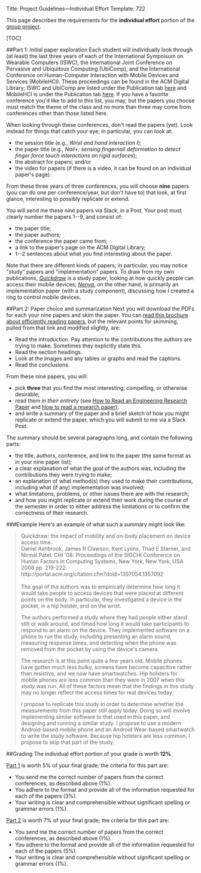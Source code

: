 Title: Project Guidelines&mdash;Individual Effort
Template: 722

This page describes the requirements for the **individual effort**
portion of the [group project](project_guidelines.html).

[TOC]

##Part 1: Initial paper exploration
Each student will individually look through (at least) the last three
years of each of the International Sympoisum on Wearable Computers
(ISWC), the International Joint Conference on Pervasive and Ubiquitous
Computing (UbiComp), and the International Conference on
Human-Computer Interaction with Mobile Devices and Services
(MobileHCI). These proceedings can be found in the ACM Digital
Library; ISWC and UbiComp are listed under the Publication tab
[here](http://dl.acm.org/event.cfm?id=RE336) and MobileHCI is under
the Publication tab [here](http://dl.acm.org/event.cfm?id=RE395). If
you have a favorite conference you'd like to add to this list, you
may, but the papers you choose must match the theme of the class and
no more than three may come from conferences other than those listed
here.

When looking through these conferences, don't read the papers (yet).
Look instead for things that catch your eye; in particular, you can
look at:

- the session title (e.g., _Wrist and hand interaction I_);
- the paper title (e.g., _Nail+: sensing fingernail deformation to
	detect finger force touch interactions on rigid surfaces_);
- the abstract for papers; and/or
- the video for papers (if there is a video, it can be found on an
	individual paper's page).

From these three years of three conferences, you will choose **nine**
papers (you can do one per conference/year, but don't have to) that
look, at first glance, interesting to possibly replicate or extend.

You will send me these nine papers via Slack, in a Post. Your post
must clearly number the papers 1--9, and consist of:

- the paper title;
- the paper authors;
- the conference the paper came from;
- a link to the paper's page on the ACM Digital Library;
- 1--2 sentences about what you find interesting about the paper.

Note that there are different kinds of papers; in particular, you may
notice "study" papers and "implementation" papers. To draw from my own
publications, _[Quickdraw](http://dl.acm.org/citation.cfm?id=1357092)_
is a study paper, looking at how quickly people can access their
mobile devices; _[Nenya](http://dl.acm.org/citation.cfm?id=1979238)_,
on the other hand, is primarily an implementation paper (with a study
component), discussing how I created a ring to control mobile devices.

##Part 2: Paper choice and summarization
Next you will download the PDFs for each your nine papers and skim the
paper. You can [read this brochure about efficiently reading
papers](http://www.cs.columbia.edu/~hgs/netbib/efficientReading.pdf),
but the relevant points for skimming, pulled from that link and
modified slightly, are:

- Read the introduction. Pay attention to the contributions the
	authors are trying to make. Sometimes they explicitly state this.
- Read the section headings.
- Look at the images and any tables or graphs and read the captions.
- Read the conclusions.

From these nine papers, you will:

- pick **three** that you find the most interesting, compelling, or
	otherwise desirable;
- read them _in their entirety_ (see [How to Read an Engineering
	Research Paper](https://cseweb.ucsd.edu/~wgg/CSE210/howtoread.html)
	and [How to read a research
	paper](http://www.eecs.harvard.edu/~michaelm/postscripts/ReadPaper.pdf));
- and write a summary of the paper and a brief sketch of how you might
	replicate or extend the paper, which you will submit to me via a
	Slack Post.

The summary should be several paragraphs long, and contain the
following parts:

- the title, authors, conference, and link to the paper (the same
	format as in your nine paper list);
- a clear explanation of what the goal of the authors was, including
	the contributions they were trying to make;
- an explanation of what method(s) they used to make their
	contributions, including what (if any) implementation was involved;
- what limitations, problems, or other issues there are with the
	research;
- and how you might replicate or extend their work during the course
	of the semester in order to either address the limitations or to
	confirm the correctness of their research.

###Example
Here's an example of what such a summary might look like:

<blockquote markdown="1">
Quickdraw: the impact of mobility and on-body placement on device access time.<br>
Daniel Ashbrook, James R Clawson, Kent Lyons, Thad E Starner, and Nirmal Patel.
CHI '08: Proceedings of the SIGCHI Conference on Human Factors in Computing Systems, New York, New York, USA 2008 pp. 219-222.<br>
http://portal.acm.org/citation.cfm?doid=1357054.1357092<br>
<br>
The goal of the authors was to empirically determine how long it would
take people to access devices that were placed at different points on
the body. In particular, they investigated a device in the pocket, in
a hip holster, and on the wrist.

The authors performed a study where they had people either stand still
or walk around, and timed how long it would take participants to
respond to an alarm on the device. They implemented software on a
phone to run the study, including presenting an alarm sound, measuring
response times, and detecting when the phone was removed from the
pocket by using the device's camera.

The research is at this point quite a few years old. Mobile phones
have gotten much less bulky, screens have become capacitive rather than
resistive, and we now have smartwatches. Hip holsters for mobile
phones are less common than they were in 2007 when this study was run.
All of these factors mean that the findings in this study may no
longer reflect the access times for real devices today.

I propose to replicate this study in order to determine whether the
measurements from this paper still apply today. Doing so will involve
implementing similar software to that used in this paper, and
designing and running a similar study. I propose to use a modern
Android-based mobile phone and an Android Wear-based smartwatch to
write the study software. Because hip holsters are less common, I
propose to skip that part of the study.
</blockquote>

##Grading
The individual effort portion of your grade is worth **12%**.

[Part 1](#part-1-initial-paper-exploration) is worth 5% of
your final grade; the criteria for this part are:

- You send me the correct number of papers from the correct
	conferences, as described above (1%).
- You adhere to the format and provide all of the information
	requested for each of the papers (3%).
- Your writing is clear and comprehensible without significant
	spelling or grammar errors (1%).

[Part 2](#part-2-paper-choice-and-summarization) is worth 7% of your
final grade; the criteria for this part are:

- You send me the correct number of papers from the correct
	conferences, as described above (1%).
- You adhere to the format and provide all of the information
	requested for each of the papers (5%).
- Your writing is clear and comprehensible without significant
	spelling or grammar errors (1%).

